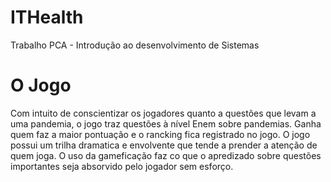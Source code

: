 # ITHealth
Trabalho PCA - Introdução ao desenvolvimento de Sistemas

# O Jogo
Com intuito de conscientizar os jogadores quanto a questões que levam a uma pandemia, o jogo traz questões à nível Enem sobre pandemias. Ganha quem faz a maior pontuação e o rancking fica registrado no jogo. O jogo possui um trilha dramatica e envolvente que tende a prender a atenção de quem joga. O uso da gameficação faz co que o apredizado sobre questões importantes seja absorvido pelo jogador sem esforço.

